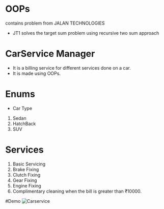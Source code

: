 # OOPs
contains problem from JALAN TECHNOLOGIES

* JT1 solves the target sum problem using recursive two sum approach

# CarService Manager
* It is a billing service for different services done on a car.
* It is made using OOPs.

# Enums
* Car Type
1. Sedan
2. HatchBack
3. SUV

# Services
1. Basic Servicing
2. Brake Fixing
3. Clutch Fixing
4. Gear Fixing
5. Engine Fixing
6. Complimentary cleaning when the bill is greater than ₹10000.


#Demo
![Carservice](https://user-images.githubusercontent.com/93002372/231490214-79e19855-a151-4ab1-920d-6749cfe55e89.png)


